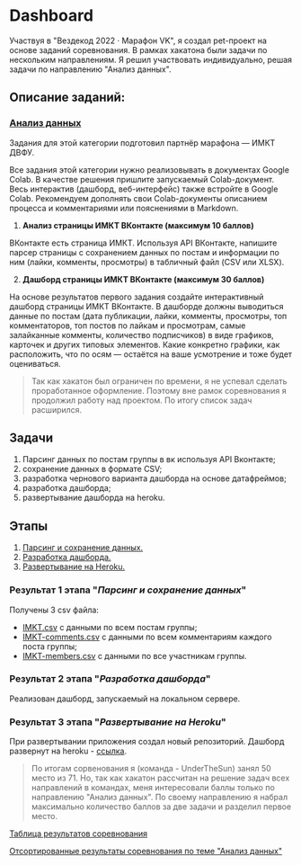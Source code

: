 # Dashboard
Участвуя в "Вездекод 2022 · Марафон VK", я создал pet-проект на основе заданий соревнования. В рамках хакатона были задачи по нескольким направлениям. Я решил участвовать индивидуально, решая задачи по направлению "Анализ данных".

## Описание заданий:
### [Анализ данных](https://vk.com/@vezdekod-analiz-dannyh-12294)
Задания для этой категории подготовил партнёр марафона — ИМКТ ДВФУ.

Все задания этой категории нужно реализовывать в документах Google Colab. В качестве решения пришлите запускаемый Colab-документ. Весь интерактив (дашборд, веб-интерфейс) также встройте в Google Colab. Рекомендуем дополнять свои Colab-документы описанием процесса и комментариями или пояснениями в Markdown.
1. **Анализ страницы ИМКТ ВКонтакте (максимум 10 баллов)**

ВКонтакте есть страница ИМКТ. Используя API ВКонтакте, напишите парсер страницы с сохранением данных по постам и информации по ним (лайки, комменты, просмотры) в табличный файл (CSV или XLSX).

2. **Дашборд страницы ИМКТ ВКонтакте (максимум 30 баллов)**
 
На основе результатов первого задания создайте интерактивный дашборд страницы ИМКТ ВКонтакте. В дашборде должны выводиться данные по постам (дата публикации, лайки, комменты, просмотры, топ комментаторов, топ постов по лайкам и просмотрам, самые залайканные комменты, количество подписчиков) в виде графиков, карточек и других типовых элементов. Какие конкретно графики, как расположить, что по осям — остаётся на ваше усмотрение и тоже будет оцениваться.

> Так как хакатон был ограничен по времени, я не успевал сделать проработанное оформление. Поэтому вне рамок соревнования я продолжил работу над проектом. По итогу список задач расширился.

## Задачи
1. Парсинг данных по постам группы в вк используя API Вконтакте;
2. cохранение данных в формате CSV;
3. разработка чернового варианта дашборда на основе датафреймов;
4. разработка дашборда;
5. развертывание дашборда на heroku.

## Этапы
1. [Парсинг и сохранение данных.](https://github.com/gulyaevAA/pet-projects/blob/main/Dash/Parsing-using-api.ipynb)
2. [Разработка дашборда.](https://github.com/gulyaevAA/pet-projects/blob/main/Dash/Dashboard.ipynb)
3. [Развертывание на Heroku.](https://github.com/gulyaevAA/deploy)

### Результат 1 этапа "*Парсинг и сохранение данных*"
Получены 3 csv файла:
- [IMKT.csv](https://github.com/gulyaevAA/pet-projects/blob/main/Dash/IMKT.csv) с данными по всем постам группы;
- [IMKT-comments.csv](https://github.com/gulyaevAA/pet-projects/blob/main/Dash/IMKT-comments.csv) с данными по всем комментариям каждого поста группы;
- [IMKT-members.csv](https://github.com/gulyaevAA/pet-projects/blob/main/Dash/IMKT-members.csv) с данными по все участникам группы.

### Результат 2 этапа "*Разработка дашборда*"
Реализован дашборд, запускаемый на локальном сервере.
### Результат 3 этапа "*Развертывание на Heroku*"
При развертывании приложения создал новый репозиторий.
Дашборд развернут на heroku - [ссылка](http://dashboard-vk.herokuapp.com/).


> По итогам сорвенования я (команда - UnderTheSun) занял 50 место из 71. Но, так как хакатон рассчитан на решение задач всех направлений в командах, меня интересовали баллы только по направлению "Анализ данных". По своему направлению я набрал максимально количество баллов за две задачи и разделил первое место. 

[Таблица результатов соревнования](https://drive.google.com/file/d/1VBhql3yVDamcf7i2cqOpbalBjC8eqaZ1/view?usp=sharing)

[Отсортированные результаты соревнования по теме "Анализ данных"](https://drive.google.com/file/d/1V8ctfMJk60oOtNJk5DG-tr9qqpYoTzD3/view?usp=sharing)

